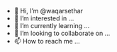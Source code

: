 - 👋 Hi, I’m @waqarsethar
- 👀 I’m interested in ...
- 🌱 I’m currently learning ...
- 💞️ I’m looking to collaborate on ...
- 📫 How to reach me ...

<!---
waqarsethar/waqarsethar is a ✨ special ✨ repository because its `README.md` (this file) appears on your GitHub profile.
You can click the Preview link to take a look at your changes.
--->
